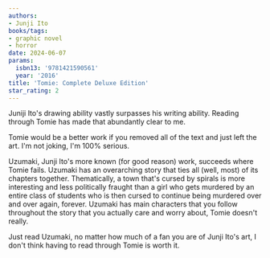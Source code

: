 ```yaml
---
authors:
- Junji Ito
books/tags:
- graphic novel
- horror
date: 2024-06-07
params:
  isbn13: '9781421590561'
  year: '2016'
title: 'Tomie: Complete Deluxe Edition'
star_rating: 2
---
```


Juniji Ito's drawing ability vastly surpasses his writing ability. Reading through Tomie has made that abundantly clear to me.

<!--more-->

Tomie would be a better work if you removed all of the text and just left the art. I'm not joking, I'm 100% serious.

Uzumaki, Junji Ito's more known (for good reason) work, succeeds where Tomie fails. Uzumaki has an overarching story that ties all (well, most) of its chapters together. Thematically, a town that's cursed by spirals is more interesting and less politically fraught than a girl who gets murdered by an entire class of students who is then cursed to continue being murdered over and over again, forever. Uzumaki has main characters that you follow throughout the story that you actually care and worry about, Tomie doesn't really.

Just read Uzumaki, no matter how much of a fan you are of Junji Ito's art, I don't think having to read through Tomie is worth it.